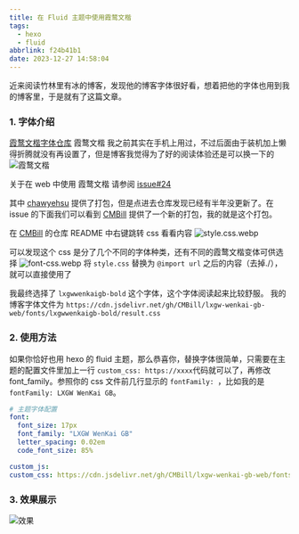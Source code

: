 ```yaml
---
title: 在 Fluid 主题中使用霞鹜文楷
tags:
  - hexo
  - fluid
abbrlink: f24b41b1
date: 2023-12-27 14:58:04
---
```


近来阅读竹林里有冰的博客，发现他的博客字体很好看，想着把他的字体也用到我的博客里，于是就有了这篇文章。

### 1. 字体介绍
[霞鹜文楷字体仓库](https://github.com/lxgw/LxgwWenKai)
霞鹜文楷 我之前其实在手机上用过，不过后面由于装机加上懒得折腾就没有再设置了，但是博客我觉得为了好的阅读体验还是可以换一下的
![霞鹜文楷](wenkai.webp)

关于在 web 中使用 霞鹜文楷 请参阅 [issue#24](https://github.com/lxgw/LxgwWenKai/issues/24)

其中 [chawyehsu](https://github.com/chawyehsu/lxgw-wenkai-webfont) 提供了打包，但是点进去仓库发现已经有半年没更新了。在 issue 的下面我们可以看到 [CMBill](https://github.com/CMBill/lxgw-wenkai-gb-web) 提供了一个新的打包，我的就是这个打包。

在 [CMBill](https://github.com/CMBill/lxgw-wenkai-gb-web) 的仓库 README 中右键跳转 css 看看内容 ![style.css.webp](style.css.webp)

可以发现这个 css 是分了几个不同的字体种类，还有不同的霞鹜文楷变体可供选择
![font-css.webp](font-css.webp)
将 `style.css` 替换为 `@import url` 之后的内容（去掉./），就可以直接使用了

我最终选择了 `lxgwwenkaigb-bold` 这个字体，这个字体阅读起来比较舒服。
我的博客字体文件为
`https://cdn.jsdelivr.net/gh/CMBill/lxgw-wenkai-gb-web/fonts/lxgwwenkaigb-bold/result.css`

### 2. 使用方法
如果你恰好也用 hexo 的 fluid 主题，那么恭喜你，替换字体很简单，只需要在主题的配置文件里加上一行 `custom_css: https://xxxx`代码就可以了，再修改 font_family。参照你的 css 文件前几行显示的 `fontFamily: `，比如我的是 `fontFamily: LXGW WenKai GB`。

```yaml
# 主题字体配置
font:
  font_size: 17px
  font_family: "LXGW WenKai GB"
  letter_spacing: 0.02em
  code_font_size: 85%

custom_js:
custom_css: https://cdn.jsdelivr.net/gh/CMBill/lxgw-wenkai-gb-web/fonts/lxgwwenkaigb-bold/result.css
```
### 3. 效果展示
![效果](result.webp)